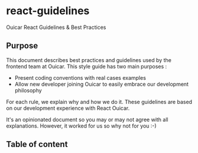 # react-guidelines
Ouicar React Guidelines &amp; Best Practices
## Purpose
This document describes best practices and guidelines used by the frontend team at Ouicar.
This style guide has two main purposes :
-  Present coding conventions with real cases examples
-	 Allow new developer joining Ouicar to easily embrace our development philosophy  

For each rule, we explain why and how we do it.
These guidelines are based on our development experience with React Ouicar.

It's an opinionated document so you may or may not agree with all explanations. However, it worked for us so why not for you :-)

## Table of content
